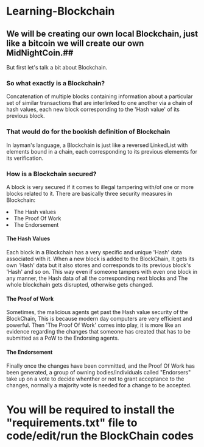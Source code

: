 # Learning-Blockchain
## We will be creating our own local Blockchain, just like a bitcoin we will create our own MidNightCoin.##
But first let's talk a bit about Blockchain.
### So what exactly is a Blockchain? ###
Concatenation of multiple blocks containing information about a particular set of similar transactions that are interlinked to one another via a chain of hash values, each new block corresponding to the 'Hash value' of its previous block.
### That would do for the bookish definition of Blockchain ###
In layman's language, a Blockchain is just like a reversed LinkedList with elements bound in a chain, each corresponding to its previous elememts for its verification.
### How is a Blockchain secured? ###
A block is very secured if it comes to illegal tampering with/of one or more blocks related to it.
There are basically three security measures in Blockchain:
<li>The Hash values</li>
<li>The Proof Of Work </li>
<li>The Endorsement </li>

#### The Hash Values ####
Each block in a Blockchain has a very specific and unique 'Hash' data associated with it. When a new block is added to the BlockChain, It gets its own 'Hash' data but it also stores and corresponds to its previous block's 'Hash' and so on. This way even if someone tampers with even one block in any manner, the Hash data of all the corresponding next blocks and The whole blockchain gets disrupted, otherwise gets changed.

#### The Proof of Work ####

Sometimes, the malicious agents get past the Hash value security of the BlockChain, This is because modern day computers are very efficient and powerful. Then 'The Proof Of Work' comes into play, it is more like an evidence regarding the changes that someone has created that has to be submitted as a PoW to the Endorsing agents.

#### The Endorsement ####

Finally once the changes have been committed, and the Proof Of Work has been generated, a group of owning bodies/individuals called "Endorsers" take up on a vote to decide whenther or not to grant acceptance to the changes, normally a majority vote is needed for a change to be accepted.

# You will be required to install the "requirements.txt" file to code/edit/run the BlockChain codes #

